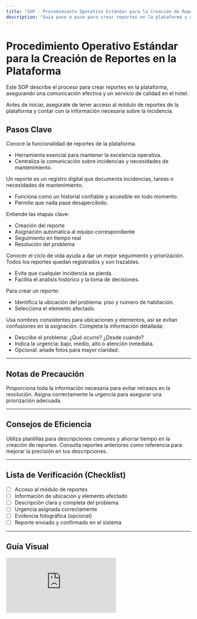 ```yaml
---
title: "SOP · Procedimiento Operativo Estándar para la Creación de Reportes en la Plataforma"
description: "Guía paso a paso para crear reportes en la plataforma y asegurar una comunicación efectiva en el hotel"
---
```


# Procedimiento Operativo Estándar para la Creación de Reportes en la Plataforma

Este SOP describe el proceso para crear reportes en la plataforma, asegurando una comunicación efectiva y un servicio de calidad en el hotel.

<Note>
Antes de iniciar, asegúrate de tener acceso al módulo de reportes de la plataforma y contar con la información necesaria sobre la incidencia.
</Note>

## Pasos Clave

<Steps titleSize="h3">
  <Step title="Paso 1 · Introducción a los Reportes" icon="document" iconType="solid" stepNumber={1}>
    Conoce la funcionalidad de reportes de la plataforma.
    <ul>
      <li>Herramienta esencial para mantener la excelencia operativa.</li>
      <li>Centraliza la comunicación sobre incidencias y necesidades de mantenimiento.</li>
    </ul>
  </Step>

  <Step title="Paso 2 · Definición de Reporte" icon="document-text" iconType="solid" stepNumber={2}>
    Un reporte es un registro digital que documenta incidencias, tareas o necesidades de mantenimiento.
    <ul>
      <li>Funciona como un historial confiable y accesible en todo momento.</li>
      <li>Permite que nada pase desapercibido.</li>
    </ul>
  </Step>

  <Step title="Paso 3 · Ciclo de Vida del Reporte" icon="arrows-right-left" iconType="solid" stepNumber={3}>
    Entiende las etapas clave:
    <ul>
      <li>Creación del reporte</li>
      <li>Asignación automática al equipo correspondiente</li>
      <li>Seguimiento en tiempo real</li>
      <li>Resolución del problema</li>
    </ul>
    <Info>
    Conocer el ciclo de vida ayuda a dar un mejor seguimiento y priorización.
    </Info>
  </Step>

  <Step title="Paso 4 · Registro y Trazabilidad" icon="clipboard-list" iconType="solid" stepNumber={4}>
    Todos los reportes quedan registrados y son trazables.
    <ul>
      <li>Evita que cualquier incidencia se pierda.</li>
      <li>Facilita el análisis histórico y la toma de decisiones.</li>
    </ul>
  </Step>

  <Step title="Paso 5 · Proceso de Creación de Reportes" icon="plus-circle" iconType="solid" stepNumber={5}>
    Para crear un reporte:
    <ul>
      <li>Identifica la ubicación del problema: piso y número de habitación.</li>
      <li>Selecciona el elemento afectado.</li>
    </ul>
    <Tip>
    Usa nombres consistentes para ubicaciones y elementos, así se evitan confusiones en la asignación.
    </Tip>
  </Step>

  <Step title="Paso 6 · Descripción del Problema" icon="pencil-square" iconType="solid" stepNumber={6}>
    Completa la información detallada:
    <ul>
      <li>Describe el problema: ¿Qué ocurre? ¿Desde cuándo?</li>
      <li>Indica la urgencia: bajo, medio, alto o atención inmediata.</li>
      <li>Opcional: añade fotos para mayor claridad.</li>
    </ul>
  </Step>
</Steps>

---

## Notas de Precaución

<Warning>
Proporciona toda la información necesaria para evitar retrasos en la resolución.
</Warning>

<Warning>
Asigna correctamente la urgencia para asegurar una priorización adecuada.
</Warning>

---

## Consejos de Eficiencia

<Tip>
Utiliza plantillas para descripciones comunes y ahorrar tiempo en la creación de reportes.
</Tip>

<Tip>
Consulta reportes anteriores como referencia para mejorar la precisión en tus descripciones.
</Tip>

---

## Lista de Verificación (Checklist)

- [ ] Acceso al módulo de reportes
- [ ] Información de ubicación y elemento afectado
- [ ] Descripción clara y completa del problema
- [ ] Urgencia asignada correctamente
- [ ] Evidencia fotográfica (opcional)
- [ ] Reporte enviado y confirmado en el sistema

---

## Guía Visual

<iframe
  className="w-full aspect-video rounded-xl"
  src="https://www.loom.com/embed/604033e1814c45f88a4c7df4e1558d22"
  title="Creación de reportes en la plataforma"
  frameBorder="0"
  allow="accelerometer; autoplay; clipboard-write; encrypted-media; gyroscope; picture-in-picture"
  allowFullScreen
></iframe>
